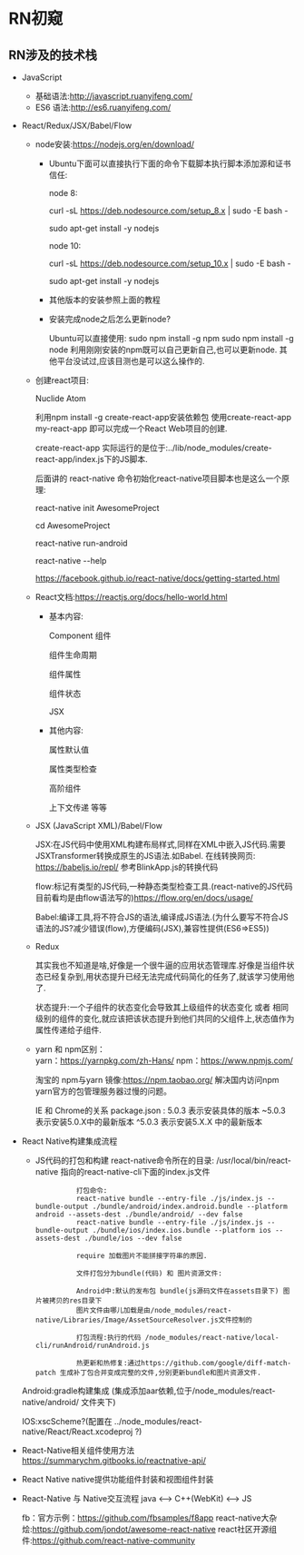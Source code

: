 # RN初窥

## RN涉及的技术栈
- JavaScript
    - 基础语法:http://javascript.ruanyifeng.com/
    - ES6 语法:http://es6.ruanyifeng.com/


- React/Redux/JSX/Babel/Flow
    - node安装:https://nodejs.org/en/download/
    
        - Ubuntu下面可以直接执行下面的命令下载脚本执行脚本添加源和证书信任:
        
            node 8:
            
            curl -sL https://deb.nodesource.com/setup_8.x | sudo -E bash -
            
            sudo apt-get install -y nodejs
            
            node 10:
            
            curl -sL https://deb.nodesource.com/setup_10.x | sudo -E bash -
            
            sudo apt-get install -y nodejs
            
        - 其他版本的安装参照上面的教程
        - 安装完成node之后怎么更新node? 
        
            Ubuntu可以直接使用:
             sudo npm install -g npm 
             sudo npm install -g node
            利用刚刚安装的npm既可以自己更新自己,也可以更新node.
            其他平台没试过,应该目测也是可以这么操作的.
    - 创建react项目:
   
       Nuclide Atom
        
       利用npm install -g create-react-app安装依赖包
       使用create-react-app my-react-app 即可以完成一个React Web项目的创建.
       
       create-react-app 实际运行的是位于:../lib/node_modules/create-react-app/index.js下的JS脚本.
       
       后面讲的 react-native 命令初始化react-native项目脚本也是这么一个原理:
       
       react-native init AwesomeProject
       
       cd AwesomeProject
       
       react-native run-android
       
       react-native --help 
       
       https://facebook.github.io/react-native/docs/getting-started.html
       
    - React文档:https://reactjs.org/docs/hello-world.html
        - 基本内容:
    
            Component 组件
            
            组件生命周期
            
            组件属性
            
            组件状态
            
            JSX
            
        - 其他内容:
        
          属性默认值
          
          属性类型检查
          
          高阶组件
          
          上下文传递 等等
      
    - JSX (JavaScript XML)/Babel/Flow
    
      JSX:在JS代码中使用XML构建布局样式,同样在XML中嵌入JS代码.需要JSXTransformer转换成原生的JS语法.如Babel.
      在线转换网页: https://babeljs.io/repl/ 参考BlinkApp.js的转换代码
      
      flow:标记有类型的JS代码,一种静态类型检查工具.(react-native的JS代码目前看均是由flow语法写的)https://flow.org/en/docs/usage/
      
      Babel:编译工具,将不符合JS的语法,编译成JS语法.(为什么要写不符合JS语法的JS?减少错误(flow),方便编码(JSX),兼容性提供(ES6=>ES5))
      
    - Redux
      
      其实我也不知道是啥,好像是一个很牛逼的应用状态管理库.好像是当组件状态已经复杂到,用状态提升已经无法完成代码简化的任务了,就该学习使用他了.
      
      状态提升:一个子组件的状态变化会导致其上级组件的状态变化 或者 相同级别的组件的变化,就应该把该状态提升到他们共同的父组件上,状态值作为属性传递给子组件.
    - yarn 和 npm区别：  
        yarn：https://yarnpkg.com/zh-Hans/
        npm：https://www.npmjs.com/
        
        淘宝的 npm与yarn 镜像:https://npm.taobao.org/
        解决国内访问npm yarn官方的包管理服务器过慢的问题。
        
        IE 和 Chrome的关系
        package.json :
        5.0.3 表示安装具体的版本 ~5.0.3 表示安装5.0.X中的最新版本 ^5.0.3 表示安装5.X.X 中的最新版本
        
-  React Native构建集成流程
   - JS代码的打包和构建
    react-native命令所在的目录: /usr/local/bin/react-native 指向的react-native-cli下面的index.js文件
    
                   打包命令:
                   react-native bundle --entry-file ./js/index.js --bundle-output ./bundle/android/index.android.bundle --platform android --assets-dest ./bundle/android/ --dev false
                   react-native bundle --entry-file ./js/index.js --bundle-output ./bundle/ios/index.ios.bundle --platform ios --assets-dest ./bundle/ios --dev false
                   
                   require 加载图片不能拼接字符串的原因.
                   
                   文件打包分为bundle(代码) 和 图片资源文件:
          
                   Android中:默认的发布包 bundle(js源码文件在assets目录下) 图片被拷贝的res目录下
                   图片文件由哪儿加载是由/node_modules/react-native/Libraries/Image/AssetSourceResolver.js文件控制的
                   
                   打包流程:执行的代码 /node_modules/react-native/local-cli/runAndroid/runAndroid.js
                   
                   热更新和热修复:通过https://github.com/google/diff-match-patch 生成补丁包合并变成完整的文件,分别更新bundle和图片资源文件.

   Android:gradle构建集成 (集成添加aar依赖,位于/node_modules/react-native/android/ 文件夹下)
   
   IOS:xscScheme?(配置在 ../node_modules/react-native/React/React.xcodeproj ?)
   
- React-Native相关组件使用方法
    https://summarychm.gitbooks.io/reactnative-api/
- React Native native提供功能组件封装和视图组件封装

- React-Native 与 Native交互流程
  java <--> C++(WebKit) <--> JS
  
  fb：官方示例：https://github.com/fbsamples/f8app
  react-native大杂烩:https://github.com/jondot/awesome-react-native
  react社区开源组件:https://github.com/react-native-community